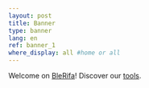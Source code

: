 ```yaml
---
layout: post
title: Banner
type: banner
lang: en
ref: banner_1
where_display: all #home or all
---
```


Welcome on <a href="http://BleRifa.com">BleRifa</a>! Discover our <a href="http://BleRifa.com/tools/">tools</a>.
